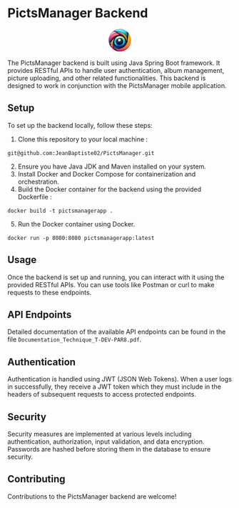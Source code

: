# PictsManager Backend

<div style="text-align:center;">
  <img src="./documentation/app_logo.png" alt="Project Logo" width="50" />
</div>

The PictsManager backend is built using Java Spring Boot framework. It provides RESTful APIs to handle user authentication, album management, picture uploading, and other related functionalities. This backend is designed to work in conjunction with the PictsManager mobile application.

## Setup

To set up the backend locally, follow these steps:

1. Clone this repository to your local machine :
```
git@github.com:JeanBaptiste02/PictsManager.git
```
2. Ensure you have Java JDK and Maven installed on your system.
3. Install Docker and Docker Compose for containerization and orchestration.
4. Build the Docker container for the backend using the provided Dockerfile :
```
docker build -t pictsmanagerapp .
```
5. Run the Docker container using Docker.
```
docker run -p 8080:8080 pictsmanagerapp:latest
```

## Usage

Once the backend is set up and running, you can interact with it using the provided RESTful APIs. You can use tools like Postman or curl to make requests to these endpoints.

## API Endpoints

Detailed documentation of the available API endpoints can be found in the file `Documentation_Technique_T-DEV-PAR8.pdf`.

## Authentication

Authentication is handled using JWT (JSON Web Tokens). When a user logs in successfully, they receive a JWT token which they must include in the headers of subsequent requests to access protected endpoints.

## Security

Security measures are implemented at various levels including authentication, authorization, input validation, and data encryption. Passwords are hashed before storing them in the database to ensure security.

## Contributing

Contributions to the PictsManager backend are welcome!
